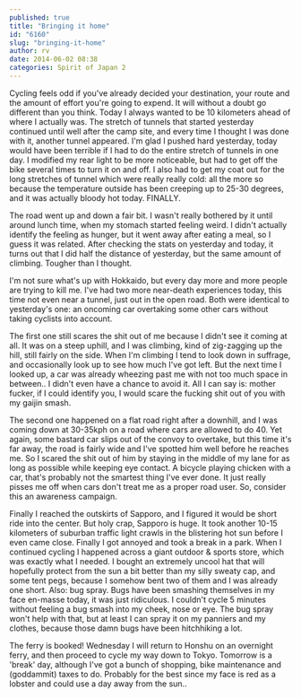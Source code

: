 ```yaml
---
published: true
title: "Bringing it home"
id: "6160"
slug: "bringing-it-home"
author: rv
date: 2014-06-02 08:38
categories: Spirit of Japan 2
---
```

Cycling feels odd if you've already decided your destination, your route and the amount of effort you're going to expend. It will without a doubt go different than you think. Today I always wanted to be 10 kilometers ahead of where I actually was. The stretch of tunnels that started yesterday continued until well after the camp site, and every time I thought I was done with it, another tunnel appeared. I'm glad I pushed hard yesterday, today would have been terrible if I had to do the entire stretch of tunnels in one day. I modified my rear light to be more noticeable, but had to get off the bike several times to turn it on and off. I also had to get my coat out for the long stretches of tunnel which were really really cold: all the more so because the temperature outside has been creeping up to 25-30 degrees, and it was actually bloody hot today. FINALLY.

The road went up and down a fair bit. I wasn't really bothered by it until around lunch time, when my stomach started feeling weird. I didn't actually identify the feeling as hunger, but it went away after eating a meal, so I guess it was related. After checking the stats on yesterday and today, it turns out that I did half the distance of yesterday, but the same amount of climbing. Tougher than I thought.

I'm not sure what's up with Hokkaido, but every day more and more people are trying to kill me. I've had two more near-death experiences today, this time not even near a tunnel, just out in the open road. Both were identical to yesterday's one: an oncoming car overtaking some other cars without taking cyclists into account.

The first one still scares the shit out of me because I didn't see it coming at all. It was on a steep uphill, and I was climbing, kind of zig-zagging up the hill, still fairly on the side. When I'm climbing I tend to look down in suffrage, and occasionally look up to see how much I've got left. But the next time I looked up, a car was already wheezing past me with not too much space in between.. I didn't even have a chance to avoid it. All I can say is: mother fucker, if I could identify you, I would scare the fucking shit out of you with my gaijin smash.

The second one happened on a flat road right after a downhill, and I was coming down at 30-35kph on a road where cars are allowed to do 40. Yet again, some bastard car slips out of the convoy to overtake, but this time it's far away, the road is fairly wide and I've spotted him well before he reaches me. So I scared the shit out of him by staying in the middle of my lane for as long as possible while keeping eye contact. A bicycle playing chicken with a car, that's probably not the smartest thing I've ever done. It just really pisses me off when cars don't treat me as a proper road user. So, consider this an awareness campaign.

Finally I reached the outskirts of Sapporo, and I figured it would be short ride into the center. But holy crap, Sapporo is huge. It took another 10-15 kilometers of suburban traffic light crawls in the blistering hot sun before I even came close. Finally I got annoyed and took a break in a park. When I continued cycling I happened across a giant outdoor &amp; sports store, which was exactly what I needed. I bought an extremely uncool hat that will hopefully protect from the sun a bit better than my silly sweaty cap, and some tent pegs, because I somehow bent two of them and I was already one short. Also: bug spray. Bugs have been smashing themselves in my face en-masse today, it was just ridiculous. I couldn't cycle 5 minutes without feeling a bug smash into my cheek, nose or eye. The bug spray won't help with that, but at least I can spray it on my panniers and my clothes, because those damn bugs have been hitchhiking a lot.

The ferry is booked! Wednesday I will return to Honshu on an overnight ferry, and then proceed to cycle my way down to Tokyo. Tomorrow is a 'break' day, although I've got a bunch of shopping, bike maintenance and (goddammit) taxes to do. Probably for the best since my face is red as a lobster and could use a day away from the sun..